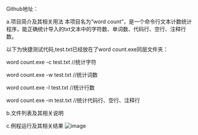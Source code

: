 Github地址：



a.项目简介及其相关用法
本项目名为“word count”，是一个命令行文本计数统计程序，能正确统计导入的txt文本中的字符数、单词数、代码行、空行、注释行数。

以下为快捷测试代码,test.txt已经放在了word count.exe同层文件夹：

word count.exe -c test.txt      //统计字符

word count.exe -w test.txt      //统计词数

word count.exe -l test.txt      //统计行数

word count.exe -m test.txt      //统计代码行、空行、注释行

b.文件列表及其相关说明



c.例程运行及其相关结果
![image](..\example.jpg)